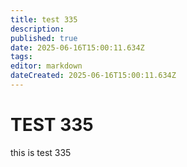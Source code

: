 ```yaml
---
title: test 335
description: 
published: true
date: 2025-06-16T15:00:11.634Z
tags: 
editor: markdown
dateCreated: 2025-06-16T15:00:11.634Z
---
```


# TEST 335
this is test 335
